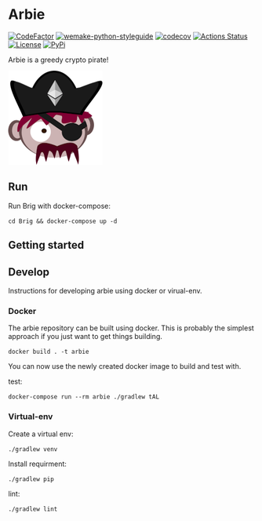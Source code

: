 # Arbie

[![CodeFactor](https://www.codefactor.io/repository/github/owodunni/arbie/badge?s=26f81a3989ea34700be306a9bbd3b90735e9c5ce)](https://www.codefactor.io/repository/github/owodunni/arbie) [![wemake-python-styleguide](https://img.shields.io/badge/style-wemake-000000.svg)](https://github.com/wemake-services/wemake-python-styleguide) [![codecov](https://codecov.io/gh/owodunni/Arbie/branch/master/graph/badge.svg?token=76NI0XBSH1)](https://codecov.io/gh/owodunni/Arbie) [![Actions Status](https://github.com/owodunni/arbie/workflows/Python%20Branch%20Workflow/badge.svg)](https://github.com/owodunni/arbie) [![License](https://img.shields.io/github/license/owodunni/GaugeRnR)](https://github.com/owodunni/GageRnR/blob/master/LICENSE)
[![PyPi](https://img.shields.io/pypi/v/Arbie)](https://pypi.org/project/Arbie/)


Arbie is a greedy crypto pirate!

![Arbie](./assets/icon/arbie-icon-192x192.png)

## Run

Run Brig with docker-compose:

```
cd Brig && docker-compose up -d
```

## Getting started

## Develop

Instructions for developing arbie using docker or virual-env.

### Docker

The arbie repository can be built using docker. This is probably the simplest
approach if you just want to get things building.

```
docker build . -t arbie
```

You can now use the newly created docker image to build and test with.

test:
```
docker-compose run --rm arbie ./gradlew tAL
```

### Virtual-env

Create a virtual env:
```
./gradlew venv
```

Install requirment:
```
./gradlew pip
```

lint:
```
./gradlew lint
```

